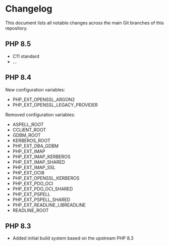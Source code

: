 # Changelog

This document lists all notable changes across the main Git branches of this
repository.

## PHP 8.5

* C11 standard
* ...

## PHP 8.4

New configuration variables:

* PHP_EXT_OPENSSL_ARGON2
* PHP_EXT_OPENSSL_LEGACY_PROVIDER

Removed configuration variables:

* ASPELL_ROOT
* CCLIENT_ROOT
* GDBM_ROOT
* KERBEROS_ROOT
* PHP_EXT_DBA_GDBM
* PHP_EXT_IMAP
* PHP_EXT_IMAP_KERBEROS
* PHP_EXT_IMAP_SHARED
* PHP_EXT_IMAP_SSL
* PHP_EXT_OCI8
* PHP_EXT_OPENSSL_KERBEROS
* PHP_EXT_PDO_OCI
* PHP_EXT_PDO_OCI_SHARED
* PHP_EXT_PSPELL
* PHP_EXT_PSPELL_SHARED
* PHP_EXT_READLINE_LIBREADLINE
* READLINE_ROOT

## PHP 8.3

* Added initial build system based on the upstream PHP 8.3
